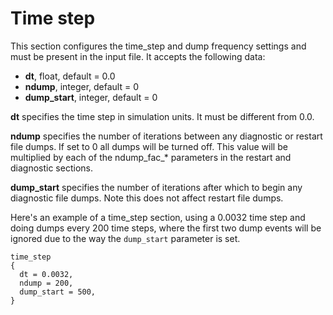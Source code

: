 # Time step

This section configures the time_step and dump frequency settings and
must be present in the input file. It accepts the following data:

- **dt**, float, default = 0.0
- **ndump**, integer, default = 0
- **dump_start**, integer, default = 0

**dt** specifies the time step in simulation units. It must be different
from 0.0.

**ndump** specifies the number of iterations between any diagnostic or
restart file dumps. If set to 0 all dumps will be turned off. This value
will be multiplied by each of the ndump_fac\_\* parameters in the
restart and diagnostic sections.

**dump_start** specifies the number of iterations after which to begin any diagnostic
file dumps. Note this does not affect restart file dumps.

Here's an example of a time_step section, using a 0.0032 time step and
doing dumps every 200 time steps, where the first two dump events will be ignored
due to the way the `dump_start` parameter is set.

```text
time_step 
{
  dt = 0.0032,
  ndump = 200,
  dump_start = 500,
}
```
